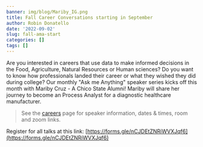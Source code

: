 ```yaml
---
banner: img/blog/Mariby_IG.png
title: Fall Career Conversations starting in September
author: Robin Donatello
date: '2022-09-02'
slug: fall-ama-start
categories: []
tags: []
---
```


Are you interested in careers that use data to make informed decisions in the Food, Agriculture, Natural Resources or Human sciences? Do you want to know how professionals landed their career or what they wished they did during college? Our monthly "Ask me Anything" speaker series kicks off this month with Mariby Cruz - A Chico State Alumni! Mariby will share her journey to become an Process Analyst for a diagnostic healthcare manufacturer. 

> See the [careers](https://www.dataanalytics4fanh.science/careers/) page for speaker information, dates & times, room and zoom links. 

Register for all talks at this link: [https://forms.gle/nCJDEtZNRiWVXJqf6](https://forms.gle/nCJDEtZNRiWVXJqf6)
